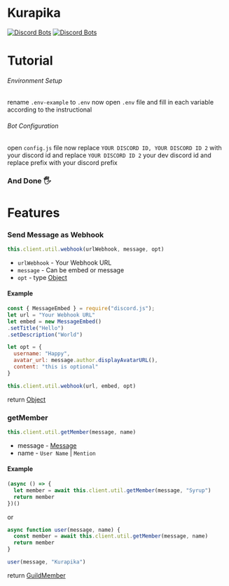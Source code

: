 # Kurapika
[![Discord Bots](https://top.gg/api/widget/status/707651800072716360.svg)](https://top.gg/bot/707651800072716360)
[![Discord Bots](https://top.gg/api/widget/upvotes/707651800072716360.svg)](https://top.gg/bot/707651800072716360)

# Tutorial
###### Environment Setup
rename `.env-example` to `.env`
now open `.env` file and fill in each variable according to the instructional


###### Bot Configuration
open `config.js` file
now replace `YOUR DISCORD ID, YOUR DISCORD ID 2` with your discord id and replace `YOUR DISCORD ID 2` your dev discord id
and replace prefix with your discord prefix

### And Done 🖐️

# Features

### Send Message as Webhook
```js
this.client.util.webhook(urlWebhook, message, opt)
```

- `urlWebhook` - Your Webhook URL
- `message` - Can be embed or message
- `opt` - type [Object](https://developer.mozilla.org/en-US/docs/Web/JavaScript/Reference/Global_Objects/Object)


#### Example
```js
const { MessageEmbed } = require("discord.js");
let url = "Your Webhook URL"
let embed = new MessageEmbed()
.setTitle("Hello")
.setDescription("World")

let opt = {
  username: "Happy",
  avatar_url: message.author.displayAvatarURL(),
  content: "this is optional"
}

this.client.util.webhook(url, embed, opt)
```

return [Object](https://developer.mozilla.org/en-US/docs/Web/JavaScript/Reference/Global_Objects/Object)

### getMember
```js
this.client.util.getMember(message, name)
```

- message - [Message](https://discord.js.org/#/docs/main/stable/class/Message)
- name - `User Name` | `Mention`


#### Example
```js
(async () => {
  let member = await this.client.util.getMember(message, "Syrup")
  return member
})()
```

or

```js
async function user(message, name) {
  const member = await this.client.util.getMember(message, name)
  return member
}

user(message, "Kurapika")
```

return [GuildMember](https://discord.js.org/#/docs/main/stable/class/GuildMember)
